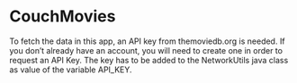 # CouchMovies

To fetch the data in this app, an API key from themoviedb.org is needed.
If you don’t already have an account, you will need to create one in order to request an API Key.
The key has to be added to the NetworkUtils java class as value of the variable API_KEY.
